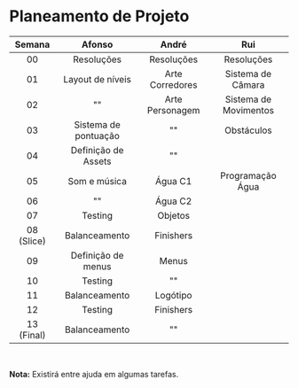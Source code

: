 # Planeamento de Projeto

|Semana    |Afonso                 |André                  |Rui                    |
|:--------:|:---------------------:|:---------------------:|:---------------------:|
|00        |Resoluções             |Resoluções             |Resoluções             |
|01        |Layout de níveis       |Arte Corredores        |Sistema de Câmara      |
|02        |""                     |Arte Personagem        |Sistema de Movimentos  |
|03        |Sistema de pontuação   |""                     |Obstáculos             |
|04        |Definição de Assets    |""                     |                       |
|05        |Som e música           |Água C1                |Programação Água       |
|06        |         ""            |Água C2                |                       |
|07        |Testing                |Objetos                |                       |
|08 (Slice)|Balanceamento          |Finishers              |                       |
|09        |Definição de menus     |Menus                  |                       |
|10        |Testing                |""                     |                       |
|11        |Balanceamento          |Logótipo               |                       |
|12        |Testing                |Finishers              |                       |
|13 (Final)|Balanceamento          |""                     |                       |

</br>

**Nota:** Existirá entre ajuda em algumas tarefas.
